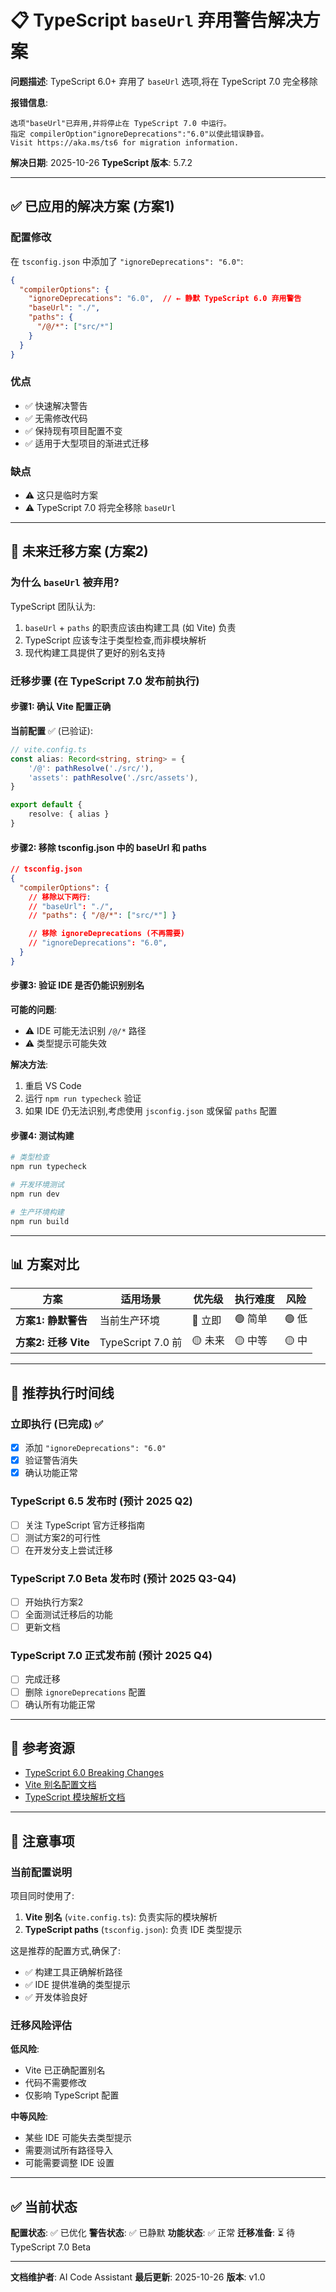 # 📋 TypeScript `baseUrl` 弃用警告解决方案

**问题描述**: TypeScript 6.0+ 弃用了 `baseUrl` 选项,将在 TypeScript 7.0 完全移除

**报错信息**:
```
选项"baseUrl"已弃用,并将停止在 TypeScript 7.0 中运行。
指定 compilerOption"ignoreDeprecations":"6.0"以使此错误静音。
Visit https://aka.ms/ts6 for migration information.
```

**解决日期**: 2025-10-26
**TypeScript 版本**: 5.7.2

---

## ✅ 已应用的解决方案 (方案1)

### 配置修改

在 `tsconfig.json` 中添加了 `"ignoreDeprecations": "6.0"`:

```json
{
  "compilerOptions": {
    "ignoreDeprecations": "6.0",  // ← 静默 TypeScript 6.0 弃用警告
    "baseUrl": "./",
    "paths": {
      "/@/*": ["src/*"]
    }
  }
}
```

### 优点
- ✅ 快速解决警告
- ✅ 无需修改代码
- ✅ 保持现有项目配置不变
- ✅ 适用于大型项目的渐进式迁移

### 缺点
- ⚠️ 这只是临时方案
- ⚠️ TypeScript 7.0 将完全移除 `baseUrl`

---

## 🔮 未来迁移方案 (方案2)

### 为什么 `baseUrl` 被弃用?

TypeScript 团队认为:
1. `baseUrl` + `paths` 的职责应该由构建工具 (如 Vite) 负责
2. TypeScript 应该专注于类型检查,而非模块解析
3. 现代构建工具提供了更好的别名支持

### 迁移步骤 (在 TypeScript 7.0 发布前执行)

#### 步骤1: 确认 Vite 配置正确

**当前配置** ✅ (已验证):
```typescript
// vite.config.ts
const alias: Record<string, string> = {
    '/@': pathResolve('./src/'),
    'assets': pathResolve('./src/assets'),
}

export default {
    resolve: { alias }
}
```

#### 步骤2: 移除 tsconfig.json 中的 baseUrl 和 paths

```json
// tsconfig.json
{
  "compilerOptions": {
    // 移除以下两行:
    // "baseUrl": "./",
    // "paths": { "/@/*": ["src/*"] }

    // 移除 ignoreDeprecations (不再需要)
    // "ignoreDeprecations": "6.0",
  }
}
```

#### 步骤3: 验证 IDE 是否仍能识别别名

**可能的问题**:
- ⚠️ IDE 可能无法识别 `/@/*` 路径
- ⚠️ 类型提示可能失效

**解决方法**:
1. 重启 VS Code
2. 运行 `npm run typecheck` 验证
3. 如果 IDE 仍无法识别,考虑使用 `jsconfig.json` 或保留 `paths` 配置

#### 步骤4: 测试构建

```bash
# 类型检查
npm run typecheck

# 开发环境测试
npm run dev

# 生产环境构建
npm run build
```

---

## 📊 方案对比

| 方案 | 适用场景 | 优先级 | 执行难度 | 风险 |
|-----|---------|--------|---------|------|
| **方案1: 静默警告** | 当前生产环境 | 🔴 立即 | 🟢 简单 | 🟢 低 |
| **方案2: 迁移 Vite** | TypeScript 7.0 前 | 🟡 未来 | 🟡 中等 | 🟡 中 |

---

## 🎯 推荐执行时间线

### 立即执行 (已完成) ✅
- [x] 添加 `"ignoreDeprecations": "6.0"`
- [x] 验证警告消失
- [x] 确认功能正常

### TypeScript 6.5 发布时 (预计 2025 Q2)
- [ ] 关注 TypeScript 官方迁移指南
- [ ] 测试方案2的可行性
- [ ] 在开发分支上尝试迁移

### TypeScript 7.0 Beta 发布时 (预计 2025 Q3-Q4)
- [ ] 开始执行方案2
- [ ] 全面测试迁移后的功能
- [ ] 更新文档

### TypeScript 7.0 正式发布前 (预计 2025 Q4)
- [ ] 完成迁移
- [ ] 删除 `ignoreDeprecations` 配置
- [ ] 确认所有功能正常

---

## 🔗 参考资源

- [TypeScript 6.0 Breaking Changes](https://aka.ms/ts6)
- [Vite 别名配置文档](https://vitejs.dev/config/shared-options.html#resolve-alias)
- [TypeScript 模块解析文档](https://www.typescriptlang.org/docs/handbook/module-resolution.html)

---

## 📝 注意事项

### 当前配置说明

项目同时使用了:
1. **Vite 别名** (`vite.config.ts`): 负责实际的模块解析
2. **TypeScript paths** (`tsconfig.json`): 负责 IDE 类型提示

这是推荐的配置方式,确保了:
- ✅ 构建工具正确解析路径
- ✅ IDE 提供准确的类型提示
- ✅ 开发体验良好

### 迁移风险评估

**低风险**:
- Vite 已正确配置别名
- 代码不需要修改
- 仅影响 TypeScript 配置

**中等风险**:
- 某些 IDE 可能失去类型提示
- 需要测试所有路径导入
- 可能需要调整 IDE 设置

---

## ✅ 当前状态

**配置状态**: ✅ 已优化
**警告状态**: ✅ 已静默
**功能状态**: ✅ 正常
**迁移准备**: ⏳ 待 TypeScript 7.0 Beta

---

**文档维护者**: AI Code Assistant
**最后更新**: 2025-10-26
**版本**: v1.0

